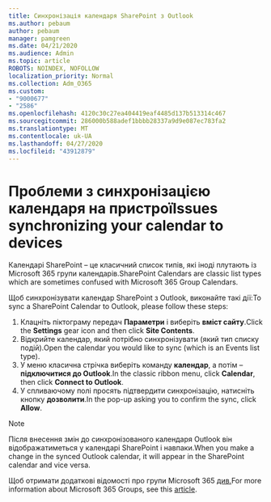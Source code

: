 ```yaml
---
title: Синхронізація календаря SharePoint з Outlook
ms.author: pebaum
author: pebaum
manager: pamgreen
ms.date: 04/21/2020
ms.audience: Admin
ms.topic: article
ROBOTS: NOINDEX, NOFOLLOW
localization_priority: Normal
ms.collection: Adm_O365
ms.custom:
- "9000677"
- "2586"
ms.openlocfilehash: 4120c30c27ea404419eaf4485d137b513314c467
ms.sourcegitcommit: 286000b588adef1bbbb28337a9d9e087ec783fa2
ms.translationtype: MT
ms.contentlocale: uk-UA
ms.lasthandoff: 04/27/2020
ms.locfileid: "43912879"
---
```

# <a name="issues-synchronizing-your-calendar-to-devices"></a><span data-ttu-id="23d57-102">Проблеми з синхронізацією календаря на пристрої</span><span class="sxs-lookup"><span data-stu-id="23d57-102">Issues synchronizing your calendar to devices</span></span>

<span data-ttu-id="23d57-103">Календарі SharePoint – це класичний список типів, які іноді плутають із Microsoft 365 групи календарів.</span><span class="sxs-lookup"><span data-stu-id="23d57-103">SharePoint Calendars are classic list types which are sometimes confused with Microsoft 365 Group Calendars.</span></span>

<span data-ttu-id="23d57-104">Щоб синхронізувати календар SharePoint з Outlook, виконайте такі дії:</span><span class="sxs-lookup"><span data-stu-id="23d57-104">To sync a SharePoint Calendar to Outlook, please follow these steps:</span></span>

1. <span data-ttu-id="23d57-105">Клацніть піктограму передач **Параметри** і виберіть **вміст сайту**.</span><span class="sxs-lookup"><span data-stu-id="23d57-105">Click the **Settings** gear icon and then click **Site Contents**.</span></span>
2. <span data-ttu-id="23d57-106">Відкрийте календар, який потрібно синхронізувати (який тип списку подій).</span><span class="sxs-lookup"><span data-stu-id="23d57-106">Open the calendar you would like to sync (which is an Events list type).</span></span>
3. <span data-ttu-id="23d57-107">У меню класична стрічка виберіть команду **календар**, а потім – **підключитися до Outlook**.</span><span class="sxs-lookup"><span data-stu-id="23d57-107">In the classic ribbon menu, click **Calendar**, then click **Connect to Outlook**.</span></span>
4. <span data-ttu-id="23d57-108">У спливаючому полі просять підтвердити синхронізацію, натисніть кнопку **дозволити**.</span><span class="sxs-lookup"><span data-stu-id="23d57-108">In the pop-up asking you to confirm the sync, click **Allow**.</span></span>

>[!Note]
> <span data-ttu-id="23d57-109">Після внесення змін до синхронізованого календаря Outlook він відображатиметься у календарі SharePoint і навпаки.</span><span class="sxs-lookup"><span data-stu-id="23d57-109">When you make a change in the synced Outlook calendar, it will appear in the SharePoint calendar and vice versa.</span></span>

<span data-ttu-id="23d57-110">Щоб отримати додаткові відомості про групи Microsoft 365 [див.](https://support.office.com/article/Learn-about-Office-365-groups-b565caa1-5c40-40ef-9915-60fdb2d97fa2)</span><span class="sxs-lookup"><span data-stu-id="23d57-110">For more information about Microsoft 365 Groups, see this [article](https://support.office.com/article/Learn-about-Office-365-groups-b565caa1-5c40-40ef-9915-60fdb2d97fa2).</span></span>
